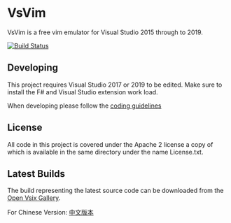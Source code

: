 VsVim
===
VsVim is a free vim emulator for Visual Studio 2015 through to 2019.

[![Build Status](https://dev.azure.com/VsVim/VsVim/_apis/build/status/VsVim-CI?branchName=master)](https://dev.azure.com/VsVim/VsVim/_build/latest?definitionId=1&branchName=master)

## Developing

This project requires Visual Studio 2017 or 2019 to be edited.  Make sure to install the F# and Visual Studio extension
work load. 

When developing please follow the
[coding guidelines](https://github.com/VsVim/VsVim/blob/master/Documentation/CodingGuidelines.md)

## License

All code in this project is covered under the Apache 2 license a copy of which is available in the same directory under
the name License.txt.

## Latest Builds

The build representing the latest source code can be downloaded from the
[Open Vsix Gallery](http://vsixgallery.com/extension/VsVim.Microsoft.e214908b-0458-4ae2-a583-4310f29687c3/).  

For Chinese Version: [中文版本](README.ch.md)
